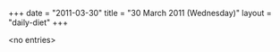 +++
date = "2011-03-30"
title = "30 March 2011 (Wednesday)"
layout = "daily-diet"
+++


\<no entries\>